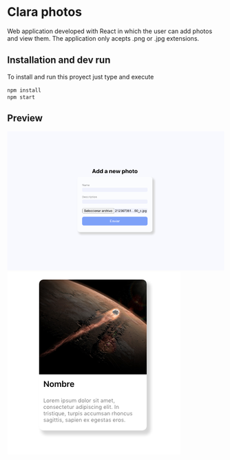 # Clara photos

Web application developed with React in which the user can add photos and view them.
The application only acepts .png or .jpg extensions.

## Installation and dev run
To install and run this proyect just type and execute
```
npm install
npm start
```

## Preview
![](/clara-1.png)
![](/clara-2.png)